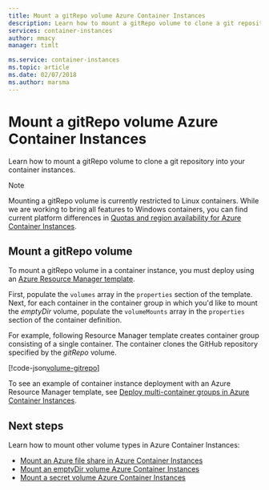 ```yaml
---
title: Mount a gitRepo volume Azure Container Instances
description: Learn how to mount a gitRepo volume to clone a git repository into your container instances
services: container-instances
author: mmacy
manager: timlt

ms.service: container-instances
ms.topic: article
ms.date: 02/07/2018
ms.author: marsma
---
```


# Mount a gitRepo volume Azure Container Instances

Learn how to mount a gitRepo volume to clone a git repository into your container instances.

> [!NOTE]
> Mounting a gitRepo volume is currently restricted to Linux containers. While we are working to bring all features to Windows containers, you can find current platform differences in [Quotas and region availability for Azure Container Instances](container-instances-quotas.md).

## Mount a gitRepo volume

To mount a gitRepo volume in a container instance, you must deploy using an [Azure Resource Manager template](/azure/templates/microsoft.containerinstance/containergroups).

First, populate the `volumes` array in the `properties` section of the template. Next, for each container in the container group in which you'd like to mount the *emptyDir* volume, populate the `volumeMounts` array in the `properties` section of the container definition.

For example, following Resource Manager template creates container group consisting of a single container. The container clones the GitHub repository specified by the *gitRepo* volume.

[!code-json[volume-gitrepo](~/azure-docs-json-samples/container-instances/aci-deploy-volume-gitrepo.json)]

To see an example of container instance deployment with an Azure Resource Manager template, see [Deploy multi-container groups in Azure Container Instances](container-instances-multi-container-group.md).

## Next steps

Learn how to mount other volume types in Azure Container Instances:

* [Mount an Azure file share in Azure Container Instances](container-instances-volume-azure-files.md)
* [Mount an emptyDir volume Azure Container Instances](container-instances-volume-emptydir.md)
* [Mount a secret volume Azure Container Instances](container-instances-volume-secret.md)
